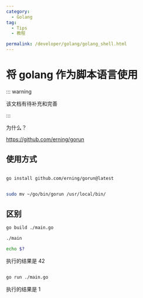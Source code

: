 ```yaml
---
category:
  - Golang
tag:
  - Tips
  - 教程

permalink: /developer/golang/golang_shell.html
---
```


# 将 golang 作为脚本语言使用

::: warning

该文档有待补充和完善

:::

为什么？

https://github.com/erning/gorun

## 使用方式

```bash

go install github.com/erning/gorun@latest


sudo mv ~/go/bin/gorun /usr/local/bin/

```

## 区别

```bash
go build ./main.go

./main

echo $?

```

执行的结果是 42

```bash

go run ./main.go

```

执行的结果是 1
